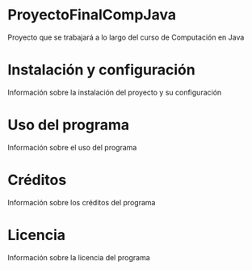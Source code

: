 # ProyectoFinalCompJava
Proyecto que se trabajará a lo largo del curso de Computación en Java


# Instalación y configuración
Información sobre la instalación del proyecto y su configuración

# Uso del programa
Información sobre el uso del programa

# Créditos
Información sobre los créditos del programa

# Licencia
Información sobre la licencia del programa